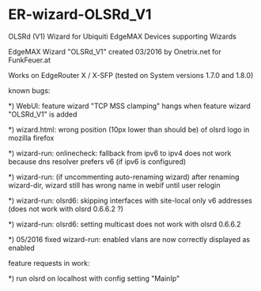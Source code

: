 # ER-wizard-OLSRd_V1
OLSRd (V1) Wizard for Ubiquiti EdgeMAX Devices supporting Wizards


EdgeMAX Wizard "OLSRd_V1" created 03/2016 by Onetrix.net for FunkFeuer.at

Works on EdgeRouter X / X-SFP (tested on System versions 1.7.0 and 1.8.0)


known bugs:

*) WebUI: feature wizard "TCP MSS clamping" hangs when feature wizard "OLSRd_V1" is added

*) wizard.html: wrong position (10px lower than should be) of olsrd logo in mozilla firefox

*) wizard-run: onlinecheck: fallback from ipv6 to ipv4 does not work because dns resolver prefers v6 (if ipv6 is configured)

*) wizard-run: (if uncommenting auto-renaming wizard) after renaming wizard-dir, wizard still has wrong name in webif until user relogin

*) wizard-run: olsrd6: skipping interfaces with site-local only v6 addresses (does not work with olsrd 0.6.6.2 ?)

*) wizard-run: olsrd6: setting multicast does not work with olsrd 0.6.6.2

*) 05/2016 fixed wizard-run: enabled vlans are now correctly displayed as enabled


feature requests in work:

*) run olsrd on localhost with config setting "MainIp"
